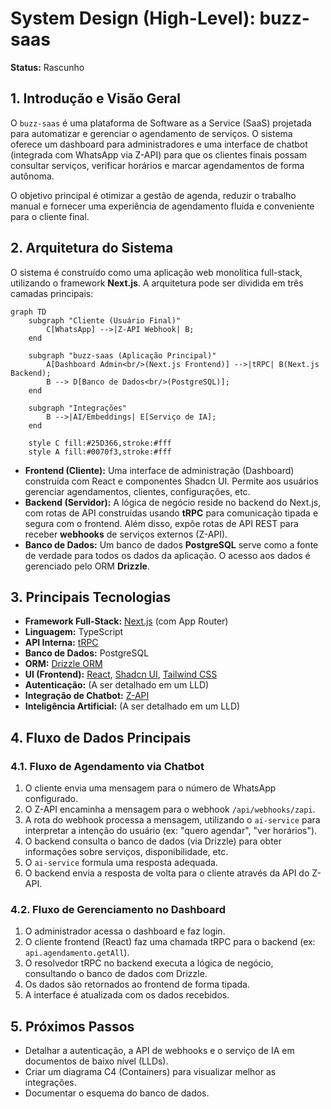 # System Design (High-Level): buzz-saas

**Status:** Rascunho

## 1. Introdução e Visão Geral

O `buzz-saas` é uma plataforma de Software as a Service (SaaS) projetada para automatizar e gerenciar o agendamento de serviços. O sistema oferece um dashboard para administradores e uma interface de chatbot (integrada com WhatsApp via Z-API) para que os clientes finais possam consultar serviços, verificar horários e marcar agendamentos de forma autônoma.

O objetivo principal é otimizar a gestão de agenda, reduzir o trabalho manual e fornecer uma experiência de agendamento fluida e conveniente para o cliente final.

## 2. Arquitetura do Sistema

O sistema é construído como uma aplicação web monolítica full-stack, utilizando o framework **Next.js**. A arquitetura pode ser dividida em três camadas principais:

```mermaid
graph TD
    subgraph "Cliente (Usuário Final)"
        C[WhatsApp] -->|Z-API Webhook| B;
    end

    subgraph "buzz-saas (Aplicação Principal)"
        A[Dashboard Admin<br/>(Next.js Frontend)] -->|tRPC| B(Next.js Backend);
        B --> D[Banco de Dados<br/>(PostgreSQL)];
    end

    subgraph "Integrações"
        B -->|AI/Embeddings| E[Serviço de IA];
    end

    style C fill:#25D366,stroke:#fff
    style A fill:#0070f3,stroke:#fff
```

-   **Frontend (Cliente):** Uma interface de administração (Dashboard) construída com React e componentes Shadcn UI. Permite aos usuários gerenciar agendamentos, clientes, configurações, etc.
-   **Backend (Servidor):** A lógica de negócio reside no backend do Next.js, com rotas de API construídas usando **tRPC** para comunicação tipada e segura com o frontend. Além disso, expõe rotas de API REST para receber **webhooks** de serviços externos (Z-API).
-   **Banco de Dados:** Um banco de dados **PostgreSQL** serve como a fonte de verdade para todos os dados da aplicação. O acesso aos dados é gerenciado pelo ORM **Drizzle**.

## 3. Principais Tecnologias

-   **Framework Full-Stack:** [Next.js](https://nextjs.org/) (com App Router)
-   **Linguagem:** TypeScript
-   **API Interna:** [tRPC](https://trpc.io/)
-   **Banco de Dados:** PostgreSQL
-   **ORM:** [Drizzle ORM](https://orm.drizzle.team/)
-   **UI (Frontend):** [React](https://react.dev/), [Shadcn UI](https://ui.shadcn.com/), [Tailwind CSS](https://tailwindcss.com/)
-   **Autenticação:** (A ser detalhado em um LLD)
-   **Integração de Chatbot:** [Z-API](https://z-api.io/)
-   **Inteligência Artificial:** (A ser detalhado em um LLD)

## 4. Fluxo de Dados Principais

### 4.1. Fluxo de Agendamento via Chatbot

1.  O cliente envia uma mensagem para o número de WhatsApp configurado.
2.  O Z-API encaminha a mensagem para o webhook `/api/webhooks/zapi`.
3.  A rota do webhook processa a mensagem, utilizando o `ai-service` para interpretar a intenção do usuário (ex: "quero agendar", "ver horários").
4.  O backend consulta o banco de dados (via Drizzle) para obter informações sobre serviços, disponibilidade, etc.
5.  O `ai-service` formula uma resposta adequada.
6.  O backend envia a resposta de volta para o cliente através da API do Z-API.

### 4.2. Fluxo de Gerenciamento no Dashboard

1.  O administrador acessa o dashboard e faz login.
2.  O cliente frontend (React) faz uma chamada tRPC para o backend (ex: `api.agendamento.getAll`).
3.  O resolvedor tRPC no backend executa a lógica de negócio, consultando o banco de dados com Drizzle.
4.  Os dados são retornados ao frontend de forma tipada.
5.  A interface é atualizada com os dados recebidos.

## 5. Próximos Passos

-   Detalhar a autenticação, a API de webhooks e o serviço de IA em documentos de baixo nível (LLDs).
-   Criar um diagrama C4 (Containers) para visualizar melhor as integrações.
-   Documentar o esquema do banco de dados. 